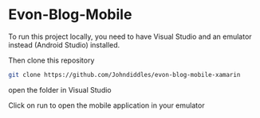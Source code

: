 # Evon-Blog-Mobile

To run this project locally, you need to have Visual Studio and an emulator instead (Android Studio) installed.

Then clone this repository

```bash
git clone https://github.com/Johndiddles/evon-blog-mobile-xamarin
```

open the folder in Visual Studio

Click on run to open the mobile application in your emulator
